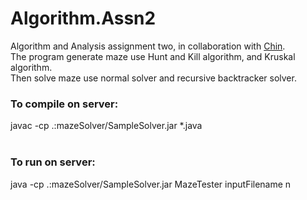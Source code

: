 # Algorithm.Assn2
Algorithm and Analysis assignment two, in collaboration with <a href="https://github.com/CY1223">Chin</a>.  
The program generate maze use Hunt and Kill algorithm, and Kruskal algorithm.   
Then solve maze use normal solver and recursive backtracker solver.  

### To compile on server:  
javac -cp .:mazeSolver/SampleSolver.jar *.java  
<br>
### To run on server:  
java -cp .:mazeSolver/SampleSolver.jar MazeTester inputFilename n  
  
  
